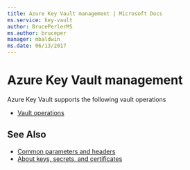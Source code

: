 ```yaml
---
title: Azure Key Vault management | Microsoft Docs
ms.service: key-vault
author: BrucePerlerMS
ms.author: bruceper
manager: mbaldwin
ms.date: 06/13/2017
---
```

# Azure Key Vault management

Azure Key Vault supports the following vault operations

- [Vault operations](xref:management.azure.com.keyvault.vaults)

## See Also

- [Common parameters and headers](common-parameters-and-headers.md)
- [About keys, secrets, and certificates](about-keys--secrets-and-certificates.md)
